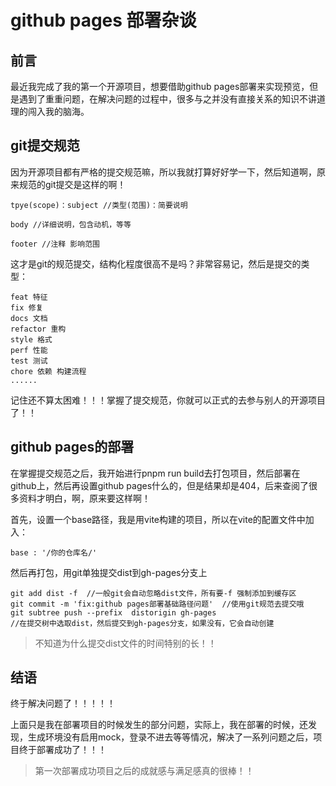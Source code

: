 # github pages 部署杂谈

## 前言

最近我完成了我的第一个开源项目，想要借助github pages部署来实现预览，但是遇到了重重问题，在解决问题的过程中，很多与之并没有直接关系的知识不讲道理的闯入我的脑海。

## git提交规范

因为开源项目都有严格的提交规范嘛，所以我就打算好好学一下，然后知道啊，原来规范的git提交是这样的啊！

```
tpye(scope)：subject //类型(范围)：简要说明

body //详细说明，包含动机，等等

footer //注释 影响范围
```

这才是git的规范提交，结构化程度很高不是吗？非常容易记，然后是提交的类型：

```
feat 特征
fix 修复 
docs 文档
refactor 重构
style 格式
perf 性能
test 测试
chore 依赖 构建流程
......
```

记住还不算太困难！！！掌握了提交规范，你就可以正式的去参与别人的开源项目了！！

## github pages的部署

在掌握提交规范之后，我开始进行pnpm run build去打包项目，然后部署在github上，然后再设置github pages什么的，但是结果却是404，后来查阅了很多资料才明白，啊，原来要这样啊！

首先，设置一个base路径，我是用vite构建的项目，所以在vite的配置文件中加入：

```
base : '/你的仓库名/'
```

然后再打包，用git单独提交dist到gh-pages分支上

```
git add dist -f  //一般git会自动忽略dist文件，所有要-f 强制添加到缓存区
git commit -m 'fix:github pages部署基础路径问题'  //使用git规范去提交哦
git subtree push --prefix  distorigin gh-pages 
//在提交树中选取dist，然后提交到gh-pages分支，如果没有，它会自动创建
```

> 不知道为什么提交dist文件的时间特别的长！！

## 结语

终于解决问题了！！！！！

上面只是我在部署项目的时候发生的部分问题，实际上，我在部署的时候，还发现，生成环境没有启用mock，登录不进去等等情况，解决了一系列问题之后，项目终于部署成功了！！！

> 第一次部署成功项目之后的成就感与满足感真的很棒！！